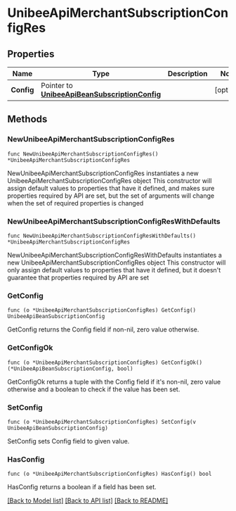 # UnibeeApiMerchantSubscriptionConfigRes

## Properties

Name | Type | Description | Notes
------------ | ------------- | ------------- | -------------
**Config** | Pointer to [**UnibeeApiBeanSubscriptionConfig**](UnibeeApiBeanSubscriptionConfig.md) |  | [optional] 

## Methods

### NewUnibeeApiMerchantSubscriptionConfigRes

`func NewUnibeeApiMerchantSubscriptionConfigRes() *UnibeeApiMerchantSubscriptionConfigRes`

NewUnibeeApiMerchantSubscriptionConfigRes instantiates a new UnibeeApiMerchantSubscriptionConfigRes object
This constructor will assign default values to properties that have it defined,
and makes sure properties required by API are set, but the set of arguments
will change when the set of required properties is changed

### NewUnibeeApiMerchantSubscriptionConfigResWithDefaults

`func NewUnibeeApiMerchantSubscriptionConfigResWithDefaults() *UnibeeApiMerchantSubscriptionConfigRes`

NewUnibeeApiMerchantSubscriptionConfigResWithDefaults instantiates a new UnibeeApiMerchantSubscriptionConfigRes object
This constructor will only assign default values to properties that have it defined,
but it doesn't guarantee that properties required by API are set

### GetConfig

`func (o *UnibeeApiMerchantSubscriptionConfigRes) GetConfig() UnibeeApiBeanSubscriptionConfig`

GetConfig returns the Config field if non-nil, zero value otherwise.

### GetConfigOk

`func (o *UnibeeApiMerchantSubscriptionConfigRes) GetConfigOk() (*UnibeeApiBeanSubscriptionConfig, bool)`

GetConfigOk returns a tuple with the Config field if it's non-nil, zero value otherwise
and a boolean to check if the value has been set.

### SetConfig

`func (o *UnibeeApiMerchantSubscriptionConfigRes) SetConfig(v UnibeeApiBeanSubscriptionConfig)`

SetConfig sets Config field to given value.

### HasConfig

`func (o *UnibeeApiMerchantSubscriptionConfigRes) HasConfig() bool`

HasConfig returns a boolean if a field has been set.


[[Back to Model list]](../README.md#documentation-for-models) [[Back to API list]](../README.md#documentation-for-api-endpoints) [[Back to README]](../README.md)



